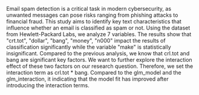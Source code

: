 Email spam detection is a critical task in modern cybersecurity, as unwanted messages can pose risks ranging from phishing attacks to financial fraud. This study aims to identify key text characteristics that influence whether an email is classified as spam or not. Using the dataset from Hewlett-Packard Labs, we analyze 7 variables. The results show that "crt.tot", "dollar", "bang", "money", "n000" impact the results of 
classification significantly while the variable "make" is statistically insignificant.
Compared to the previous analysis, we know that crl.tot and bang are significant key factors. We want to further explore the interaction effect of these two factors on our research question. Therefore, we set the interaction term as crl.tot * bang.
Compared to the glm_model and the glm_interaction, it indicating that the model fit has improved after introducing the interaction terms.
